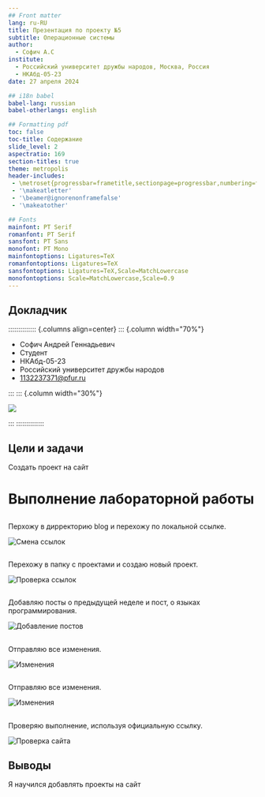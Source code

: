```yaml
---
## Front matter
lang: ru-RU
title: Презентация по проекту №5
subtitle: Операционные системы
author:
  - Софич А.С
institute:
  - Российский университет дружбы народов, Москва, Россия
  - НКАбд-05-23
date: 27 апреля 2024

## i18n babel
babel-lang: russian
babel-otherlangs: english

## Formatting pdf
toc: false
toc-title: Содержание
slide_level: 2
aspectratio: 169
section-titles: true
theme: metropolis
header-includes:
 - \metroset{progressbar=frametitle,sectionpage=progressbar,numbering=fraction}
 - '\makeatletter'
 - '\beamer@ignorenonframefalse'
 - '\makeatother'

## Fonts
mainfont: PT Serif
romanfont: PT Serif
sansfont: PT Sans
monofont: PT Mono
mainfontoptions: Ligatures=TeX
romanfontoptions: Ligatures=TeX
sansfontoptions: Ligatures=TeX,Scale=MatchLowercase
monofontoptions: Scale=MatchLowercase,Scale=0.9
---
```



## Докладчик

:::::::::::::: {.columns align=center}
::: {.column width="70%"}

  * Софич Андрей Геннадьевич
  * Студент
  * НКАбд-05-23
  * Российский университет дружбы народов
  * [1132237371@pfur.ru](mailto:1132237371@rudn.ru)

:::
::: {.column width="30%"}

![](./image/20.jpg)

:::
::::::::::::::


## Цели и задачи

Создать проект на сайт


# Выполнение лабораторной работы

## 

Перхожу в дирректорию blog и перехожу по локальной ссылке.

![Смена ссылок](image/1.jpg)

##

Перехожу в папку с проектами и создаю новый проект.

![Проверка ссылок](image/2.jpg)

##
 
Добавляю посты о предыдущей неделе и пост, о языках программирования.

![Добавление постов](image/3.jpg)

##

Отправляю все изменения.

![Изменения](image/4.jpg)

##

Отправляю все изменения. 

![Изменения](image/5.jpg)

##

Проверяю выполнение, используя официальную ссылку.

![Проверка сайта](image/6.jpg)

## Выводы

Я научился добавлять проекты на сайт
